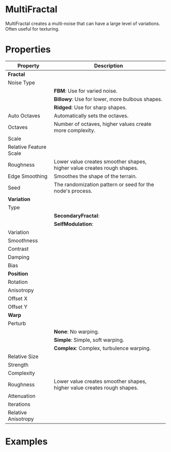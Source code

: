 # MultiFractal



MultiFractal creates a multi-noise that can have a large level of variations. Often useful for texturing.



# Properties


| Property | Description| 
| -------- | -----------|
| **Fractal** |  |
| Noise Type |  |
| | **FBM**: Use for varied noise. |
| | **Billowy**: Use for lower, more bulbous shapes. |
| | **Ridged**: Use for sharp shapes. |
| Auto Octaves | Automatically sets the octaves. |
| Octaves | Number of octaves, higher values create more complexity. |
| Scale |  |
| Relative Feature Scale |  |
| Roughness | Lower value creates smoother shapes, higher value creates rough shapes. |
| Edge Smoothing | Smoothes the shape of the terrain. |
| Seed | The randomization pattern or seed for the node's process. |
| **Variation** |  |
| Type |  |
| | **SecondaryFractal**: <desc> |
| | **SelfModulation**: <desc> |
| Variation |  |
| Smoothness |  |
| Contrast |  |
| Damping |  |
| Bias |  |
| **Position** |  |
| Rotation |  |
| Anisotropy |  |
| Offset X |  |
| Offset Y |  |
| **Warp** |  |
| Perturb |  |
| | **None**: No warping. |
| | **Simple**: Simple, soft warping. |
| | **Complex**: Complex, turbulence warping. |
| Relative Size |  |
| Strength |  |
| Complexity |  |
| Roughness | Lower value creates smoother shapes, higher value creates rough shapes. |
| Attenuation |  |
| Iterations |  |
| Relative Anisotropy |  |




# Examples
